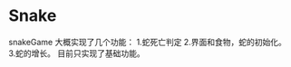 # Snake
snakeGame
大概实现了几个功能： 1.蛇死亡判定
                   2.界面和食物，蛇的初始化。
                   3.蛇的增长。
目前只实现了基础功能。
